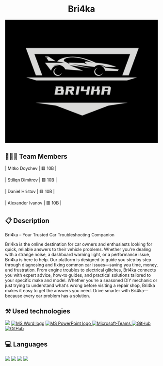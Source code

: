 <h1 align="center">Bri4ka</h1>
<p align = "center">
<img src="./static/images/logo.png"/>
</p>
 
 
## 👨🏻‍💻 Team Members
 
| Mitko Doychev | 🟥 10B |
 
| Stiliqn Dimitrov | 🟥 10B |
 
| Daniel Hristov | 🟥 10B |
 
| Alexander Ivanov | 🟥 10B |
 
## 📋 Description
Bri4ka – Your Trusted Car Troubleshooting Companion

Bri4ka is the online destination for car owners and enthusiasts looking for quick, reliable answers to their vehicle problems. Whether you're dealing with a strange noise, a dashboard warning light, or a performance issue, Bri4ka is here to help. Our platform is designed to guide you step by step through diagnosing and fixing common car issues—saving you time, money, and frustration.
From engine troubles to electrical glitches, Bri4ka connects you with expert advice, how-to guides, and practical solutions tailored to your specific make and model. Whether you're a seasoned DIY mechanic or just trying to understand what's wrong before visiting a repair shop, Bri4ka makes it easy to get the answers you need.
Drive smarter with Bri4ka—because every car problem has a solution.
 
 
  ## ⚒️ Used technologies
<p align="left">
<a href="https://code.visualstudio.com/"><img src="https://upload.wikimedia.org/wikipedia/commons/thumb/9/9a/Visual_Studio_Code_1.35_icon.svg/1024px-Visual_Studio_Code_1.35_icon.svg.png" heigh=48px width=43px/></a>
<a href="https://www.microsoft.com/en-ww/microsoft-365/word"><img src="https://img.icons8.com/fluency/48/000000/microsoft-word-2019.png" alt="MS Word logo" width=48px /></a>
<a href="https://www.microsoft.com/en-us/microsoft-365/powerpoint"><img src="https://img.icons8.com/fluency/48/000000/microsoft-powerpoint-2019.png" alt="MS PowerPoint logo" width=48px />
<a href="https://www.microsoft.com/en/microsoft-teams/group-chat-software"><img width="48" height="48" src="https://upload.wikimedia.org/wikipedia/commons/thumb/c/c9/Microsoft_Office_Teams_%282018%E2%80%93present%29.svg/1200px-Microsoft_Office_Teams_%282018%E2%80%93present%29.svg.png" alt="Microsoft-Teams"/>
<a href="https://github.com/"><img src="https://cdn-icons-png.flaticon.com/512/25/25231.png" alt="GitHub" heigh=48px width=48px/></a>
<a href="https://git-scm.com/"><img src="https://upload.wikimedia.org/wikipedia/commons/thumb/3/3f/Git_icon.svg/2048px-Git_icon.svg.png" alt="GitHub" heigh=48px width=48px/></a>
</p>
 
## 💻 Languages
<p>
<a><img src="https://upload.wikimedia.org/wikipedia/commons/thumb/6/61/HTML5_logo_and_wordmark.svg/1200px-HTML5_logo_and_wordmark.svg.png" heigh=48px width=53px/></a>
<a><img src="https://upload.wikimedia.org/wikipedia/commons/6/62/CSS3_logo.svg" heigh=48px width=42px/></a>
<a><img src="https://skillforge.com/wp-content/uploads/2020/10/javascript.png" heigh=48px width=39px/></a>
<a><img src="https://upload.wikimedia.org/wikipedia/commons/c/c3/Python-logo-notext.svg" heigh=48px width=41px/></a>
</p>